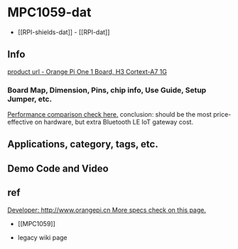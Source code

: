
# MPC1059-dat

- [[RPI-shields-dat]] - [[RPI-dat]]

## Info

[product url - Orange Pi One 1 Board, H3 Cortext-A7 1G](https://www.electrodragon.com/product/orange-pi-one-better-rpi-zero/)

### Board Map, Dimension, Pins, chip info, Use Guide, Setup Jumper, etc.

[Performance comparison check here.](http://www.cnx-software.com/2016/01/03/raspberry-pi-zero-c-h-i-p-and-orange-pi-one-features-and-price-comparisons/) conclusion: should be the most price-effective on hardware, but extra Bluetooth LE IoT gateway cost.


## Applications, category, tags, etc. 

## Demo Code and Video

## ref 

[Developer: http://www.orangepi.cn More specs check on this page.](http://www.orangepi.cn/)

- [[MPC1059]] 

- legacy wiki page 
